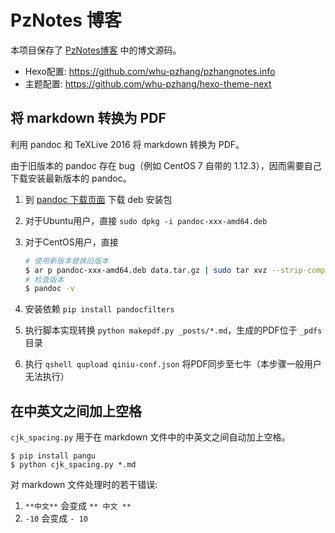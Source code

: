 # PzNotes 博客

本项目保存了 [PzNotes博客](https://whu-pzhang.github.io) 中的博文源码。

- Hexo配置: https://github.com/whu-pzhang/pzhangnotes.info
- 主题配置: https://github.com/whu-pzhang/hexo-theme-next


## 将 markdown 转换为 PDF

利用 pandoc 和 TeXLive 2016 将 markdown 转换为 PDF。

由于旧版本的 pandoc 存在 bug（例如 CentOS 7 自带的 1.12.3），因而需要自己
下载安装最新版本的 pandoc。

1. 到 [pandoc 下载页面](https://github.com/jgm/pandoc/releases/latest) 下载 deb 安装包
2. 对于Ubuntu用户，直接 `sudo dpkg -i pandoc-xxx-amd64.deb`
3. 对于CentOS用户，直接
   ```bash
   # 使用新版本替换旧版本
   $ ar p pandoc-xxx-amd64.deb data.tar.gz | sudo tar xvz --strip-components 2 -C /usr
   # 检查版本
   $ pandoc -v
   ```

4. 安装依赖 `pip install pandocfilters`
5. 执行脚本实现转换 `python makepdf.py _posts/*.md`，生成的PDF位于 `_pdfs` 目录
6. 执行 `qshell qupload qiniu-conf.json` 将PDF同步至七牛（本步骤一般用户无法执行）

## 在中英文之间加上空格

`cjk_spacing.py` 用于在 markdown 文件中的中英文之间自动加上空格。

```
$ pip install pangu
$ python cjk_spacing.py *.md
```

对 markdown 文件处理时的若干错误:

1. `**中文**` 会变成 `** 中文 **`
2. `-10` 会变成 `- 10`
